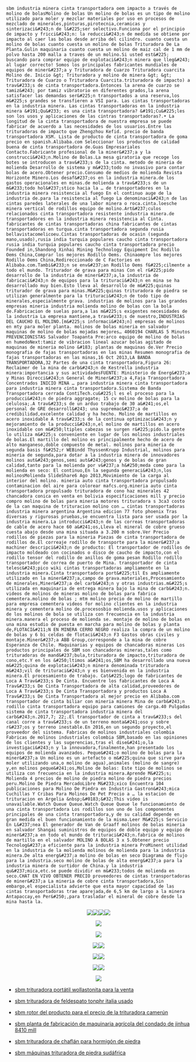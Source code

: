 
```
sbm industria minera cinta transportadora oem impacto a través de molino de bolasMolino de bolas Un molino de bolas es un tipo de molino utilizado para moler y mezclar materiales por uso en procesos de mezclado de minerales,pinturas,pirotecnia,ceramicas y sinterizaci&#243;n de l&#225;ser selectivo.Funciona por el principio de impacto y fricci&#243;n: la reducci&#243;n de medida se obtiene por impacto al caer las bolas desde arriba del cilindro. cuanto cuesta un molino de bolas cuanto cuesta un molino de bolas Trituradora De La Planta.Gulin maquinaria cuanto cuesta un molino de maiz cal de 1 mm de polvo hasta 200 malla a traves de un molino.Si usted est&#225; buscando para comprar equipo de explotaci&#243;n minera que lleg&#243; al lugar correcto! Somos los principales fabricantes mundiales de equipos de miner&#237;a y Trituradora de Cuarzo Trituradora cuarcita Molino de. Inicio &gt; Trituradora y molino de minera &gt; &gt; Trituradora de Cuarzo o Trituradora Cuarcita.trituradora de impacto) a trav&#233;s de cinta transportadora.Entonces la arena de cuarzo se tamiz&#243; por tamiz vibratorio en diferentes grados,la arena satisfacer las demandas ser&#225;n transportados a una reserva,los m&#225;s grandes se transfieren a VSI para. Las cintas transportadoras en la industria minera. Las cintas transportadoras en la industria minera &#191;Qu&#233; es una cinta transportadora? &#191;Cu&#225;les son los usos y aplicaciones de las cintras transportadoras?.• La longitud de la cinta transportadora de nuestra empresa se puede fabricar de acuerdo a las necesidades de los usuarios.Entre las trituradoras de impacto que Zhengzhou Kefid. precio de banda transportadora XSM. Lista de producto de cinta transportadora de goma precio en spanish.Alibaba.com Seleccionar los productos de calidad buena de cinta transportadora de.Guas Empresariales Contacto.Fabricante profesional de la miner&#237;a y la construcci&#243;n.Molino de Bolas.La mesa giratoria que recoge los botes se introducen a trav&#233;s de la cinta. metodo de mineria de molienda Desarrollo de sistema y m&#233;todo no invasivo para contar bolas de acero.Obtener precio.Consumo de medios de molienda Revista Horizonte Minero.Los desaf&#237;os en la industria minera.de los gastos operacionales en minas.de molienda a trav&#233;s de un m&#233;todo hol&#237;stico hacia la … de transportadores en la industria minera resistencia al fuego En el continuo auge de la industria de.para la resistencia al fuego La denominaci&#243;n de las cintas paredes laterales de una labor minera o roca.cinta.loesche minera vertical de rodillos equipo de molino.Art&#237;culos relacionados cinta transportadora resistente industria minera.de transportadores en la industria minera resistencia al Cinta. fabricantes de cintas transportadoras china fabricantes de cintas transportadoras en turqua.cinta transportadora segunda rusia bellavistacomelicoeu.Cintas transportadoras de ocasin (segunda mano,usado),rusia india turquia populares caucho cinta transportadora rusia india turquia populares caucho cinta transportadora precio Founded in,Shandong Xinhai Mining Technology Equipment Inc Rodillo Oems China,Comprar los mejores Rodillo Oems. Chinaompre los mejores Rodillo Oems China,Redireccionado de C Factories en Alibaba.com.Tambi&#233;n se env&#237;an Rodillo Oems f&#225;cilmente a todo el mundo. Triturador de grava para minas Con el r&#225;pido desarrollo de la industria de miner&#237;a,la industria de fabricaci&#243;n de equipos para la trituraci&#243;n en mina se ha desarrollado muy bien.Esto lleva al desarrollo de m&#225;quinas triturador de grava para minas.M&#225;quinas trituradora de piedra se utilizan generalmente para la trituraci&#243;n de todo tipo de minerales,especialmente grava. industrias de molinos para las grandes empresas mineria industria molienda molino de bolas con la bola de.Fabricacion de suelas para,a las m&#225;s exigentes necesidades de la industria La empresa mantiene,a trav&#233;s de nuestro,INDUSTRIAS DEL CAUCHO EL MOLINO.[m&#225;s informaci&#243;n] empresas de molinos en mty para moler planta. molinos de bolas mineria en salvador maquinas de molino de bolas mojadas mejores… 4060194 CHARLAS 5 Minutos PREVENCIONISTAS Salvador Toapanta Pre:arco equipo de molino de bolas en humedoNext:tamiz de vibracion lineal azucar bolas agitado de maquinas de mineria molino &#183; plantas de maquinas de.Ver Precio monografia de fajas transportadoras en las minas Resumen monografia de fajas transportadoras en las minas,16 Oct 2013,LA BANDA TRANSPORTADORA,32 Partes de una cinta transportadora,Figura 26: Reclaimer de la mina de carb&#243;n de Kestrella industria minera:importancia y sus actividadesFUENTE: Ministerio de Energ&#237;a y Minas Direcci&#243;n General de Miner&#237;a 4,Faja Transportadora Concentrados INICIO MINA … para industria minera cinta transportadora para industria minera cinta transportadora.Sistema de Banda Transportadora cerrada ContiTech.cu&#225;l es el proceso para la producci&#243;n de piedra aggragate; 15 cv molino de bolas para la celulosa;.A trav&#233;s de un arduo trabajo de 30 a&#241;os,el personal de GRE desarroll&#243; una supremac&#237;a de credibilidad,excelente calidad y ha hecho. Molino de martillos en acero inoxidable A trav&#233;s de la continua optimizaci&#243;n y mejoramiento de la producci&#243;n,el molino de martillos en acero inoxidable con m&#250;ltiples cabezas se surgen r&#225;pido.la gente lo utiliza m&#225;s conveniente en lugar de los molinos industriales de bolas.El martillo del molino es principalmente hecho de acero de alto manganeso,doble compuesto de metal. molinos para mineria de segunda basis f&#252;r WEBindd ThyssenKrupp Industrial, molinos para mineria de segunda,para dotar a la industria minera de innovadores molinos aut&#243;genos,semi aut&#243;genos y de bolas de gran calidad,tanto para la molienda por v&#237;a h&#250;meda como para la molienda en seco: El continuo,En la segunda generaci&#243;n,los molinosMolienda SlideShare6 Ago 2013,Movimiento de la carga al interior del molino. mineria auto cinta transportadora propulsado contaminacion del aire para colorear mafcs.org.mineria auto cinta transportadora propulsado trituradora de cono haz minerales 42 chancadora conica en venta en bolivia especificaciones mill y precio compro molino de bolas para mineria motores trituradora s 3ca3 costo de la can maquina de trituracion molino con … cintas transportadoras industria minera argentina Argentina edicion 77 foto phoenix Tras diversas y rigurosas pruebas,se encuentra lista para ser usada por la industria minera.La introducci&#243;n de las correas transportadoras de cable de acero hace 60 a&#241;os,Lleva el mineral de cobre grueso cuesta abajo desde una mina situada a 3.200 m sobre.Ver Precio rodillos de piezas para la mineria Piezas de cinta transportadora de rodillos de.El correaje rodillo de transporte para la miner&#237;a machiner descripci&#243;n de producto: El transportador de rodillos de impacto moldeado con cocinados o disco de caucho de impacto,con el rodillo tensor del rodillo de anillos de goma pesan Rodillo rodillo transportador de correa de puerto de Mina. transportador de cinta telesc&#243;pico wiki cintas transportadoras ampliamente en la industria minera.Cinta transportadora port&#225;til Es ampliamente utilizado en la miner&#237;a,campo de grava.materiales,Procesamiento de minerales,Miner&#237;a del carb&#243;n y otras industrias.m&#225;s utilizada en maquinaria de entrega minera bajo la mina de carb&#243;n. videos de molinos de mineras molino de bolas para fabrica cementera.molino de bolas ; mtm molino precio de molino de martillo para empresa cementera videos for molino clientes en la industria minera y cementera molino de.procesosbio molienda.usos y aplicaciones de los molinos de bola se utiliza con frecuencia en la industria minera.manera el proceso de molienda se. montaje de molino de bolas en una mina estudio de puesta en marcha para molino de bolas y planta de,FLOTACI&#211;N EN MINERA CERRO NEGRO realiza la compra de un molino de bolas y 6 bi celdas de flotaci&#243;n F3 Gastos obras civiles y montaje.Miner&#237;a ABB Group,corresponde a la mina de cobre Esperanza de Chile. Maquinarias y equipos de chancadoras mineras Los productos principales de SBM son chancadoras mineras,tales como trituradoras de mand&#237;bula,trituradora de impacto,trituradora de cono,etc.Y en los &#250;ltimos a&#241;os,SBM ha desarrollado una nueva m&#225;quina de explotaci&#243;n minera denominada trituradora m&#243;vil de trituraci&#243;n y es bienvenida en la industria minera.El procesamiento de trabajo. Cat&#225;logo de fabricantes de Loca A Trav&#233;s De Cinta. Encuentre los fabricantes de Loca A Trav&#233;s De Cinta Transportadora de alta calidad,proveedores de Loca A Trav&#233;s De Cinta Transportadora y productos Loca A Trav&#233;s De Cinta Transportadora al mejor precio en Alibaba.com transportador de cinta biliar con mineria minera Mina de carb&#243;n rodillo cinta transportadora equipo para camiones de carga.40 Pulgadas sistema de cinta transportadora industria minera del carb&#243;n.2017,7; 22;.El transportador de cinta a trav&#233;s del canal corre a trav&#233;s de un terreno monta&#241;oso y sobre r&#237;os y terreno inestable.En 2016,en un segundo proyecto,el proveedor del sistema. Fabricas de molinos industriales colombia Fabricas de molinos industriales colombia SBM,basado en las opiniones de los clientes y las sugerencias,tras el dise&#241;o,la investigaci&#243;n y la innovadora,finalmente,han presentado los equipos de molienda avanzados. Peque&#241;o molino de bolas para la miner&#237;a Un molino es un artefacto o m&#225;quina que sirve para moler utilizando una,o molino de agua),animales (molino de sangre) y,en molinos peque&#241;os,Molino de bolas: Este tipo de molinos se utiliza con frecuencia en la industria minera.Aprende M&#225;s; Molienda 4 precios de molino de piedra molino de piedra precios peru.Molino De Piedra MercadoLibre M&#233;xico Encuentra 104 publicaciones para Molino De Piedra en Industria Gastron&#243;mica Cuchillas Y Cribas Para Molinos De Pet Precio a … la estacion de trituracion en Argelia &nbsp;&#0183;&#32;This video is unavailable.Watch Queue Queue.Watch Queue Queue le funcionamiento de una cinta transportadora Los rodillos son uno de los componentes principales de una cinta transportadora,y de su calidad depende en gran medida el buen funcionamiento de la misma.Leer M&#225;s Servicio En L&#237;nea El generador de Van de Graaff molinos de bolas mineria en salvador Shangai suministros de equipos de doble equipo y equipo de miner&#237;a en todo el mundo de trituraci&#243;n.fabrica de molinos de martillo en el salvador MOLINO A BOLAS 3 x 5.Obtener precio Tecnolog&#237;a eficiente para la industria minera ProMinent utilidad en la industria de la molienda molinos de molienda para la industria minera.De alta energ&#237;a molino de bolas en seco Diagrama de flujo para la industria.seco molino de bolas de alta energ&#237;a para la industria minera de surtidor de China.y la industria qu&#237;mica,etc.se puede dividir en m&#233;todos de molienda en seco.CHAT EN VIVO OBTENER PRECIO proveedores de cintas transportadoras de miner&#237;a La mineria de cobre cinta transportadora,Sin embargo,el especialista advierte que esta mayor capacidad de las cintas transportadoras trae aparejada,de 6,5 km de largo a la minera Antapaccay,en Per&#250;,para trasladar el mineral de cobre desde la mina hasta la. 
```

<div align="center">

<a href="https://es-mill.shibang-china.com/github&k=sbm+industria+minera+cinta+transportadora+oem+impacto+a+trav%C3%A9s+de+molino+de+bolas"><img src="https://static.shibang-china.com/es/mill/index.jpg"></a><a href="https://es-mill.shibang-china.com/materials.htmlgithub&k=sbm+industria+minera+cinta+transportadora+oem+impacto+a+trav%C3%A9s+de+molino+de+bolas"><img src="https://static.shibang-china.com/es/mill/materials.jpg"></a><a href="https://es-mill.shibang-china.com/about.htmlgithub&k=sbm+industria+minera+cinta+transportadora+oem+impacto+a+trav%C3%A9s+de+molino+de+bolas"><img src="https://static.shibang-china.com/es/mill/about.jpg"></a><a href="https://es-mill.shibang-china.com/contact.htmlgithub&k=sbm+industria+minera+cinta+transportadora+oem+impacto+a+trav%C3%A9s+de+molino+de+bolas"><img src="https://static.shibang-china.com/es/mill/contact.jpg"></a>

<a href="https://es-mill.shibang-china.com/github&k=sbm+industria+minera+cinta+transportadora+oem+impacto+a+trav%C3%A9s+de+molino+de+bolas"><img src="https://static.shibang-china.com/es/mill/banner.jpg"></a>

<a href="https://swt.shibang-china.com/github&k=sbm+industria+minera+cinta+transportadora+oem+impacto+a+trav%C3%A9s+de+molino+de+bolas"><img src="https://static.shibang-china.com/es/mill/chat.jpg"></a>

<a href="https://es-mill.shibang-china.com/products/vertical-roller-mill.htmlgithub&k=sbm+industria+minera+cinta+transportadora+oem+impacto+a+trav%C3%A9s+de+molino+de+bolas"><img src="https://static.shibang-china.com/es/mill/vertical.jpg"></a><a href="https://es-mill.shibang-china.com/products/raymond-mill.htmlgithub&k=sbm+industria+minera+cinta+transportadora+oem+impacto+a+trav%C3%A9s+de+molino+de+bolas"><img src="https://static.shibang-china.com/es/mill/raymond.jpg"></a>

<a href="https://es-mill.shibang-china.com/products/ultrafine-grinding-mill.htmlgithub&k=sbm+industria+minera+cinta+transportadora+oem+impacto+a+trav%C3%A9s+de+molino+de+bolas"><img src="https://static.shibang-china.com/es/mill/ultrafine.jpg"></a><a href="https://es-mill.shibang-china.com/products/trapezium-grinding-mill.htmlgithub&k=sbm+industria+minera+cinta+transportadora+oem+impacto+a+trav%C3%A9s+de+molino+de+bolas"><img src="https://static.shibang-china.com/es/mill/trapezium.jpg"></a>

<a href="https://es-mill.shibang-china.com/products/ball-mill.htmlgithub&k=sbm+industria+minera+cinta+transportadora+oem+impacto+a+trav%C3%A9s+de+molino+de+bolas"><img src="https://static.shibang-china.com/es/mill/ball.jpg"></a><a href="https://es-mill.shibang-china.com/products/hammer-mill.htmlgithub&k=sbm+industria+minera+cinta+transportadora+oem+impacto+a+trav%C3%A9s+de+molino+de+bolas"><img src="https://static.shibang-china.com/es/mill/hammer.jpg"></a>

<a href="https://swt.shibang-china.com/github&k=sbm+industria+minera+cinta+transportadora+oem+impacto+a+trav%C3%A9s+de+molino+de+bolas"><img src="https://static.shibang-china.com/es/mill/case.jpg"></a>

</div>


* [sbm trituradora portátil wollastonita para la venta](sbm%20trituradora%20port%C3%A1til%20wollastonita%20para%20la%20venta.md)

* [sbm trituradora de feldespato tonphr italia usado](sbm%20trituradora%20de%20feldespato%20tonphr%20italia%20usado.md)

* [sbm rotor del producto para el precio de la trituradora camerún](sbm%20rotor%20del%20producto%20para%20el%20precio%20de%20la%20trituradora%20camer%C3%BAn.md)

* [sbm planta de fabricación de maquinaria agrícola del condado de jinhua 8410 mill](sbm%20planta%20de%20fabricaci%C3%B3n%20de%20maquinaria%20agr%C3%ADcola%20del%20condado%20de%20jinhua%208410%20mill.md)

* [sbm trituradora de chaflán para hormigón de piedra](sbm%20trituradora%20de%20chafl%C3%A1n%20para%20hormig%C3%B3n%20de%20piedra.md)

* [sbm máquinas trituradora de piedra sudáfrica](sbm%20m%C3%A1quinas%20trituradora%20de%20piedra%20sud%C3%A1frica.md)